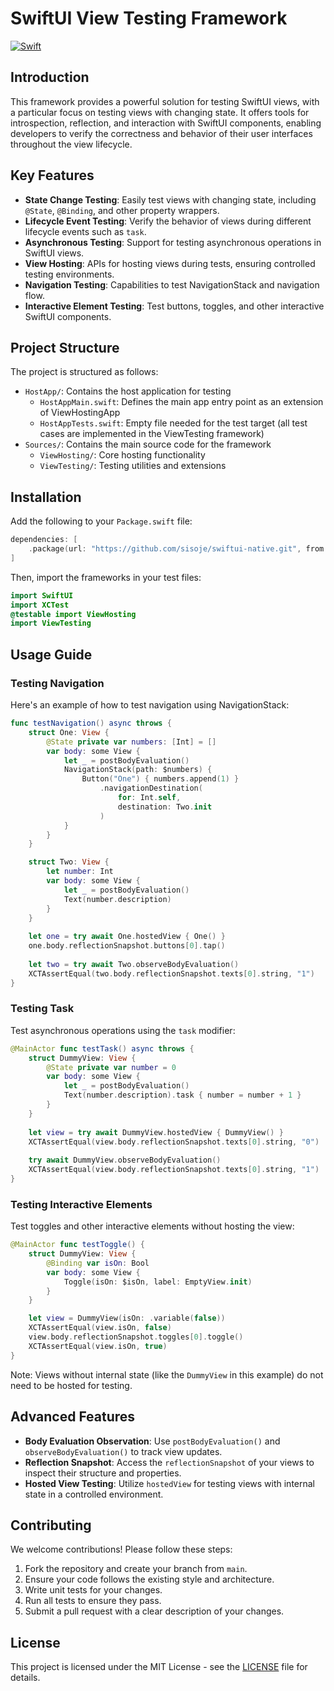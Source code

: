 # SwiftUI View Testing Framework

[![Swift](https://github.com/sisoje/swiftui-native/actions/workflows/swift.yml/badge.svg)](https://github.com/sisoje/swiftui-native/actions/workflows/swift.yml)

## Introduction

This framework provides a powerful solution for testing SwiftUI views, with a particular focus on testing views with changing state. It offers tools for introspection, reflection, and interaction with SwiftUI components, enabling developers to verify the correctness and behavior of their user interfaces throughout the view lifecycle.

## Key Features

- **State Change Testing**: Easily test views with changing state, including `@State`, `@Binding`, and other property wrappers.
- **Lifecycle Event Testing**: Verify the behavior of views during different lifecycle events such as `task`.
- **Asynchronous Testing**: Support for testing asynchronous operations in SwiftUI views.
- **View Hosting**: APIs for hosting views during tests, ensuring controlled testing environments.
- **Navigation Testing**: Capabilities to test NavigationStack and navigation flow.
- **Interactive Element Testing**: Test buttons, toggles, and other interactive SwiftUI components.

## Project Structure

The project is structured as follows:

- `HostApp/`: Contains the host application for testing
  - `HostAppMain.swift`: Defines the main app entry point as an extension of ViewHostingApp
  - `HostAppTests.swift`: Empty file needed for the test target (all test cases are implemented in the ViewTesting framework)
- `Sources/`: Contains the main source code for the framework
  - `ViewHosting/`: Core hosting functionality
  - `ViewTesting/`: Testing utilities and extensions

## Installation

Add the following to your `Package.swift` file:

```swift
dependencies: [
    .package(url: "https://github.com/sisoje/swiftui-native.git", from: "1.0.0")
]
```

Then, import the frameworks in your test files:

```swift
import SwiftUI
import XCTest
@testable import ViewHosting
import ViewTesting
```

## Usage Guide

### Testing Navigation

Here's an example of how to test navigation using NavigationStack:

```swift
func testNavigation() async throws {
    struct One: View {
        @State private var numbers: [Int] = []
        var body: some View {
            let _ = postBodyEvaluation()
            NavigationStack(path: $numbers) {
                Button("One") { numbers.append(1) }
                    .navigationDestination(
                        for: Int.self,
                        destination: Two.init
                    )
            }
        }
    }

    struct Two: View {
        let number: Int
        var body: some View {
            let _ = postBodyEvaluation()
            Text(number.description)
        }
    }
    
    let one = try await One.hostedView { One() }
    one.body.reflectionSnapshot.buttons[0].tap()
    
    let two = try await Two.observeBodyEvaluation()
    XCTAssertEqual(two.body.reflectionSnapshot.texts[0].string, "1")
}
```

### Testing Task

Test asynchronous operations using the `task` modifier:

```swift
@MainActor func testTask() async throws {
    struct DummyView: View {
        @State private var number = 0
        var body: some View {
            let _ = postBodyEvaluation()
            Text(number.description).task { number = number + 1 }
        }
    }
    
    let view = try await DummyView.hostedView { DummyView() }
    XCTAssertEqual(view.body.reflectionSnapshot.texts[0].string, "0")
    
    try await DummyView.observeBodyEvaluation()
    XCTAssertEqual(view.body.reflectionSnapshot.texts[0].string, "1")
}
```

### Testing Interactive Elements

Test toggles and other interactive elements without hosting the view:

```swift
@MainActor func testToggle() {
    struct DummyView: View {
        @Binding var isOn: Bool
        var body: some View {
            Toggle(isOn: $isOn, label: EmptyView.init)
        }
    }

    let view = DummyView(isOn: .variable(false))
    XCTAssertEqual(view.isOn, false)
    view.body.reflectionSnapshot.toggles[0].toggle()
    XCTAssertEqual(view.isOn, true)
}
```

Note: Views without internal state (like the `DummyView` in this example) do not need to be hosted for testing.

## Advanced Features

- **Body Evaluation Observation**: Use `postBodyEvaluation()` and `observeBodyEvaluation()` to track view updates.
- **Reflection Snapshot**: Access the `reflectionSnapshot` of your views to inspect their structure and properties.
- **Hosted View Testing**: Utilize `hostedView` for testing views with internal state in a controlled environment.

## Contributing

We welcome contributions! Please follow these steps:

1. Fork the repository and create your branch from `main`.
2. Ensure your code follows the existing style and architecture.
3. Write unit tests for your changes.
4. Run all tests to ensure they pass.
5. Submit a pull request with a clear description of your changes.

## License

This project is licensed under the MIT License - see the [LICENSE](LICENSE) file for details.
